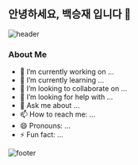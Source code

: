 ## 안녕하세요, 백승재 입니다 👋

![header](https://capsule-render.vercel.app/api?type=venom&color=0:000000,100:560bad&height=500&section=header&text=Welcome%20to%20BaekSeoungJae&fontSize=55&fontColor=cccccc&animation=twinkling)

### About Me
- 🔭 I’m currently working on ...
- 🌱 I’m currently learning ...
- 👯 I’m looking to collaborate on ...
- 🤔 I’m looking for help with ...
- 💬 Ask me about ...
- 📫 How to reach me: ...
- 😄 Pronouns: ...
- ⚡ Fun fact: ...

![footer](https://capsule-render.vercel.app/api?type=venom&color=0:000000,100:560bad&height=150&section=footer&text=Thank%20You%20for%20Visiting!&fontSize=50&fontColor=ffffff&animation=scaleIn)
